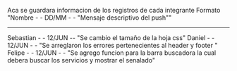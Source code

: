 Aca se guardara informacion de los registros de cada integrante 
Formato "Nombre - - DD/MM - - "Mensaje descriptivo del push""


------------------------------------------------------------------------------------



Sebastian - - 12/JUN -- "Se cambio el tamaño de la hoja css"
Daniel - - 12/JUN - - "Se arreglaron los errores pertenecientes al header y footer "
Felipe - - 12/JUN - - "Se agrego funcion para la barra buscadora la cual debera buscar los servicios y mostrar el senalado"

